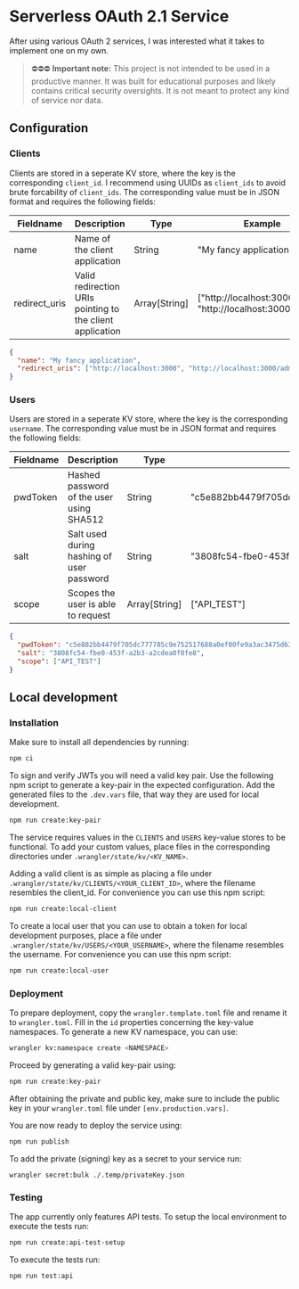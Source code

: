 # Serverless OAuth 2.1 Service

After using various OAuth 2 services, I was interested what it takes to implement one on my own.

> ⛔⛔⛔ **Important note:** This project is not intended to be used in a productive manner.
> It was built for educational purposes and likely contains critical security oversights.
> It is not meant to protect any kind of service nor data.

## Configuration

### Clients

Clients are stored in a seperate KV store, where the key is the corresponding `client_id`. I recommend using UUIDs as `client_ids` to avoid brute forcability of `client_ids`. The corresponding value must be in JSON format and requires the following fields:

| Fieldname     | Description                                               | Type          | Example                                                  |
| ------------- | --------------------------------------------------------- | ------------- | -------------------------------------------------------- |
| name          | Name of the client application                            | String        | "My fancy application"                                   |
| redirect_uris | Valid redirection URIs pointing to the client application | Array[String] | ["http://localhost:3000", "http://localhost:3000/admin"] |

```json
{
  "name": "My fancy application",
  "redirect_uris": ["http://localhost:3000", "http://localhost:3000/admin"]
}
```

### Users

Users are stored in a seperate KV store, where the key is the corresponding `username`. The corresponding value must be in JSON format and requires the following fields:

| Fieldname | Description                               | Type          | Example                                                                                                                            |
| --------- | ----------------------------------------- | ------------- | ---------------------------------------------------------------------------------------------------------------------------------- |
| pwdToken  | Hashed password of the user using SHA512  | String        | "c5e882bb4479f705dc777785c9e752517688a0ef00fe9a3ac3475d631a66999507589fea66c788751c993e2b1e18c237722940cf8637e98b51827cc82f68f479" |
| salt      | Salt used during hashing of user password | String        | "3808fc54-fbe0-453f-a2b3-a2cdea0f8fe8"                                                                                             |
| scope     | Scopes the user is able to request        | Array[String] | ["API_TEST"]                                                                                                                       |

```json
{
  "pwdToken": "c5e882bb4479f705dc777785c9e752517688a0ef00fe9a3ac3475d631a66999507589fea66c788751c993e2b1e18c237722940cf8637e98b51827cc82f68f479",
  "salt": "3808fc54-fbe0-453f-a2b3-a2cdea0f8fe8",
  "scope": ["API_TEST"]
}
```

## Local development

### Installation

Make sure to install all dependencies by running:

```bash
npm ci
```

To sign and verify JWTs you will need a valid key pair. Use the following npm script to generate a key-pair in the expected configuration. Add the generated files to the `.dev.vars` file, that way they are used for local development.

```bash
npm run create:key-pair
```

The service requires values in the `CLIENTS` and `USERS` key-value stores to be functional.
To add your custom values, place files in the corresponding directories under `.wrangler/state/kv/<KV_NAME>`.

Adding a valid client is as simple as placing a file under `.wrangler/state/kv/CLIENTS/<YOUR_CLIENT_ID>`, where the filename resembles the client_id. For convenience you can use this npm script:

```bash
npm run create:local-client
```

To create a local user that you can use to obtain a token for local development purposes, place a file under `.wrangler/state/kv/USERS/<YOUR_USERNAME>`, where the filename resembles the username. For convenience you can use this npm script:

```bash
npm run create:local-user
```

### Deployment

To prepare deployment, copy the `wrangler.template.toml` file and rename it to `wrangler.toml`. Fill in the `id` properties concerning the key-value namespaces. To generate a new KV namespace, you can use:

```bash
wrangler kv:namespace create <NAMESPACE>
```

Proceed by generating a valid key-pair using:

```bash
npm run create:key-pair
```

After obtaining the private and public key, make sure to include the public key in your `wrangler.toml` file under `[env.production.vars]`.

You are now ready to deploy the service using:

```bash
npm run publish
```

To add the private (signing) key as a secret to your service run:

```
wrangler secret:bulk ./.temp/privateKey.json
```

### Testing

The app currently only features API tests.
To setup the local environment to execute the tests run:

```bash
npm run create:api-test-setup
```

To execute the tests run:

```bash
npm run test:api
```
